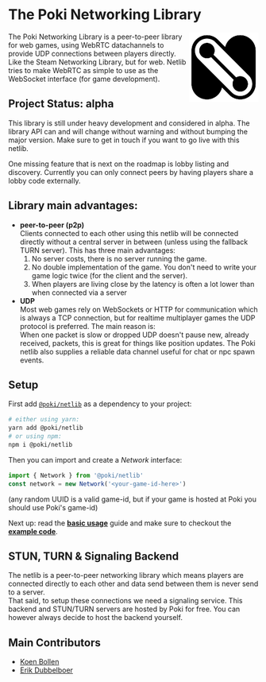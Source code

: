 # The Poki Networking Library

<img align="right" src=".github/logo.png" width=140>
The Poki Networking Library is a peer-to-peer library for web games, using WebRTC datachannels to provide UDP connections between players directly. Like the Steam Networking Library, but for web.  
Netlib tries to make WebRTC as simple to use as the WebSocket interface (for game development).


## Project Status: alpha

This library is still under heavy development and considered in alpha. The library API can and will change without warning and without bumping the major version. Make sure to get in touch if you want to go live with this netlib.

One missing feature that is next on the roadmap is lobby listing and discovery. Currently you can only connect peers by having players share a lobby code externally.

## Library main advantages:

- **peer-to-peer (p2p)**  
  Clients connected to each other using this netlib will be connected directly without a central server in between (unless using the fallback TURN server). This has three main advantages:
    1. No server costs, there is no server running the game.
    1. No double implementation of the game. You don't need to write your game logic twice (for the client and the server).
    1. When players are living close by the latency is often a lot lower than when connected via a server
- **UDP**  
  Most web games rely on WebSockets or HTTP for communication which is always a TCP connection, but for realtime multiplayer games the UDP protocol is preferred. The main reason is:  
  When one packet is slow or dropped UDP doesn't pause new, already received, packets, this is great for things like position updates. The Poki netlib also supplies a reliable data channel useful for chat or npc spawn events.


## Setup

First add [`@poki/netlib`](https://www.npmjs.com/package/@poki/netlib) as a dependency to your project:
```sh
# either using yarn:
yarn add @poki/netlib
# or using npm:
npm i @poki/netlib
```
Then you can import and create a _Network_ interface:
```js
import { Network } from '@poki/netlib'
const network = new Network('<your-game-id-here>')
```
(any random UUID is a valid game-id, but if your game is hosted at Poki you should use Poki's game-id)

Next up: read the [**basic usage**](./docs/basic-usage.md) guide and make sure to checkout the [**example code**](./example/).


## STUN, TURN & Signaling Backend

The netlib is a peer-to-peer networking library which means players are connected directly to each other and data send between them is never send to a server.  
That said, to setup these connections we need a signaling service. This backend and STUN/TURN servers are hosted by Poki for free. You can however always decide to host the backend yourself.


## Main Contributors

- [Koen Bollen](https://github.com/koenbollen)
- [Erik Dubbelboer](https://github.com/erikdubbelboer)

